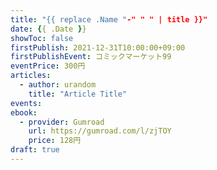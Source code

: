 ```yaml
---
title: "{{ replace .Name "-" " " | title }}"
date: {{ .Date }}
showToc: false
firstPublish: 2021-12-31T10:00:00+09:00
firstPublishEvent: コミックマーケット99
eventPrice: 300円
articles:
  - author: urandom
    title: "Article Title"
events:
ebook:
  - provider: Gumroad
    url: https://gumroad.com/l/zjTOY
    price: 128円
draft: true
---
```

